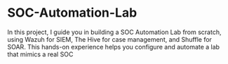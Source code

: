 # SOC-Automation-Lab
 In this project, I guide you in building a SOC Automation Lab from scratch, using Wazuh for SIEM, The Hive for case management, and Shuffle for SOAR. This hands-on experience helps you configure and automate a lab that mimics a real SOC
